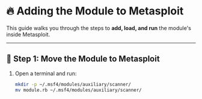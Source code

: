 # 🔥 Adding the Module to Metasploit

This guide walks you through the steps to **add, load, and run** the module's inside Metasploit.

---

## **📂 Step 1: Move the Module to Metasploit**
1. Open a terminal and run:
   ```bash
   mkdir -p ~/.msf4/modules/auxiliary/scanner/
   mv module.rb ~/.msf4/modules/auxiliary/scanner/
